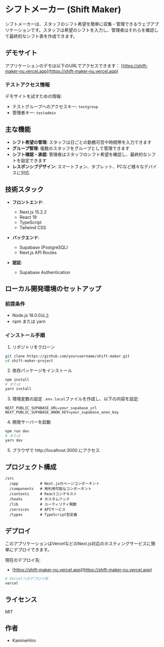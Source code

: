 # シフトメーカー (Shift Maker)

シフトメーカーは、スタッフのシフト希望を簡単に収集・管理できるウェブアプリケーションです。スタッフは希望のシフトを入力し、管理者はそれらを確認して最終的なシフト表を作成できます。

## デモサイト

アプリケーションのデモは以下のURLでアクセスできます：
[https://shift-maker-nu.vercel.app](https://shift-maker-nu.vercel.app)

### テストアクセス情報

デモサイトを試すための情報:
- テストグループへのアクセスキー: `testgroup`
- 管理者キー: `testadmin`

## 主な機能

- **シフト希望の管理**: スタッフは日ごとの勤務可否や時間帯を入力できます
- **グループ管理**: 複数のスタッフをグループとして管理できます
- **シフト確認・承認**: 管理者はスタッフのシフト希望を確認し、最終的なシフトを設定できます
- **レスポンシブデザイン**: スマートフォン、タブレット、PCなど様々なデバイスに対応

## 技術スタック

- **フロントエンド**:
  - Next.js 15.2.2
  - React 19
  - TypeScript
  - Tailwind CSS

- **バックエンド**:
  - Supabase (PostgreSQL)
  - Next.js API Routes

- **認証**:
  - Supabase Authentication

## ローカル開発環境のセットアップ

### 前提条件

- Node.js 18.0.0以上
- npm または yarn

### インストール手順

1. リポジトリをクローン
```bash
git clone https://github.com/yourusername/shift-maker.git
cd shift-maker-project
```

2. 依存パッケージをインストール
```bash
npm install
# または
yarn install
```

3. 環境変数の設定
`.env.local`ファイルを作成し、以下の内容を設定:
```
NEXT_PUBLIC_SUPABASE_URL=your_supabase_url
NEXT_PUBLIC_SUPABASE_ANON_KEY=your_supabase_anon_key
```

4. 開発サーバーを起動
```bash
npm run dev
# または
yarn dev
```

5. ブラウザで http://localhost:3000 にアクセス

## プロジェクト構成

```
/src
  /app          # Next.jsのページコンポーネント
  /components   # 再利用可能なコンポーネント
  /contexts     # Reactコンテキスト
  /hooks        # カスタムフック
  /lib          # ユーティリティ関数
  /services     # APIサービス
  /types        # TypeScript型定義
```

## デプロイ

このアプリケーションはVercelなどのNext.js対応のホスティングサービスに簡単にデプロイできます。

現在のデプロイ先:
- [https://shift-maker-nu.vercel.app](https://shift-maker-nu.vercel.app)

```bash
# Vercelへのデプロイ例
vercel
```

## ライセンス

MIT

## 作者

- KamineHiro
